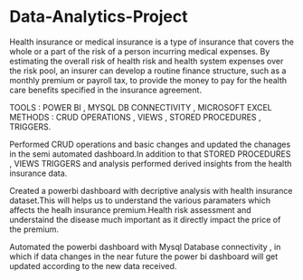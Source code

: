 # Data-Analytics-Project

Health insurance or medical insurance is a type of insurance that covers the whole or a part of the risk of a person incurring medical expenses. By estimating the overall risk of health risk and health system expenses over the risk pool, an insurer can develop a routine finance structure, such as a monthly premium or payroll tax, to provide the money to pay for the health care benefits specified in the insurance agreement.

TOOLS : POWER BI , MYSQL DB CONNECTIVITY , MICROSOFT EXCEL
METHODS : CRUD OPERATIONS , VIEWS , STORED PROCEDURES , TRIGGERS.

Performed CRUD operations and basic changes and updated the chanages in the semi automated dashboard.In addition to that STORED PROCEDURES , VIEWS
TRIGGERS and analysis performed derived insights from the health insurance data. 

Created a powerbi dashboard with decriptive analysis with health insurance dataset.This will helps us to understand the various paramaters which affects the
healh insurance premium.Health risk assessment and understaind the disease much important as it directly impact the price of the premium. 

Automated the powerbi dashboard with Mysql Database connectivity , in which if data changes in the near future the power bi dashboard will get updated 
according to the new data received.


